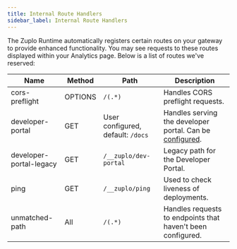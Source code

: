 ```yaml
---
title: Internal Route Handlers
sidebar_label: Internal Route Handlers
---
```


The Zuplo Runtime automatically registers certain routes on your gateway to
provide enhanced functionality. You may see requests to these routes displayed
within your Analytics page. Below is a list of routes we've reserved:

| Name                    | Method  | Path                              | Description                                                                                |
| ----------------------- | ------- | --------------------------------- | ------------------------------------------------------------------------------------------ |
| cors-preflight          | OPTIONS | `/(.*)`                           | Handles CORS preflight requests.                                                           |
| developer-portal        | GET     | User configured, default: `/docs` | Handles serving the developer portal. Can be [configured](../articles/dev-portal-json.md). |
| developer-portal-legacy | GET     | `/__zuplo/dev-portal`             | Legacy path for the Developer Portal.                                                      |
| ping                    | GET     | `/__zuplo/ping`                   | Used to check liveness of deployments.                                                     |
| unmatched-path          | All     | `/(.*)`                           | Handles requests to endpoints that haven't been configured.                                |
